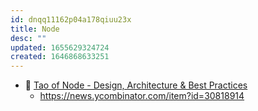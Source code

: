 ```yaml
---
id: dnqq11162p04a178qiuu23x
title: Node
desc: ""
updated: 1655629324724
created: 1646868633251
---
```


- 🌠 [Tao of Node - Design, Architecture & Best Practices](https://alexkondov.com/tao-of-node/)
  - https://news.ycombinator.com/item?id=30818914
